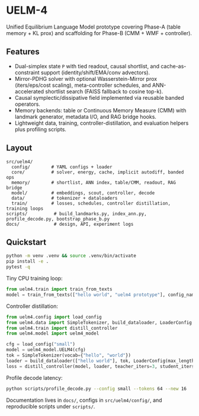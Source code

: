# UELM-4

Unified Equilibrium Language Model prototype covering Phase-A (table memory + KL prox) and scaffolding for Phase-B (CMM + WMF + controller).

## Features
- Dual-simplex state `P` with tied readout, causal shortlist, and cache-as-constraint support (identity/shift/EMA/conv advectors).
- Mirror-PDHG solver with optional Wasserstein-Mirror prox (iters/eps/cost scaling), meta-controller schedules, and ANN-accelerated shortlist search (FAISS fallback to cosine top-k).
- Causal symplectic/dissipative field implemented via reusable banded operators.
- Memory backends: table or Continuous Memory Measure (CMM) with landmark generator, metadata I/O, and RAG bridge hooks.
- Lightweight data, training, controller-distillation, and evaluation helpers plus profiling scripts.

## Layout
```
src/uelm4/
  config/        # YAML configs + loader
  core/          # solver, energy, cache, implicit autodiff, banded ops
  memory/        # shortlist, ANN index, table/CMM, readout, RAG bridge
  model/         # embeddings, scout, controller, decode
  data/          # tokenizer + dataloaders
  train/         # losses, schedules, controller distillation, training loops
scripts/          # build_landmarks.py, index_ann.py, profile_decode.py, bootstrap_phase_b.py
docs/             # design, API, experiment logs
```

## Quickstart
```bash
python -m venv .venv && source .venv/bin/activate
pip install -e .
pytest -q
```

Tiny CPU training loop:
```python
from uelm4.train import train_from_texts
model = train_from_texts(["hello world", "uelm4 prototype"], config_name="small")
```

Controller distillation:
```python
from uelm4.config import load_config
from uelm4.data import SimpleTokenizer, build_dataloader, LoaderConfig
from uelm4.train import distill_controller
from uelm4.model import uelm4_model

cfg = load_config("small")
model = uelm4_model.UELM4(cfg)
tok = SimpleTokenizer(vocab={"hello", "world"})
loader = build_dataloader(["hello world"], tok, LoaderConfig(max_length=8, batch_size=1))
loss = distill_controller(model, loader, teacher_iters=3, student_iters=1)
```

Profile decode latency:
```bash
python scripts/profile_decode.py --config small --tokens 64 --new 16
```

Documentation lives in `docs/`, configs in `src/uelm4/config/`, and reproducible scripts under `scripts/`.
